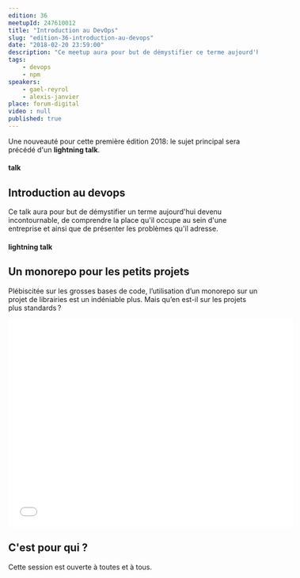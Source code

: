 ```yaml
---
edition: 36
meetupId: 247610012
title: "Introduction au DevOps"
slug: "edition-36-introduction-au-devops"
date: "2018-02-20 23:59:00"
description: "Ce meetup aura pour but de démystifier ce terme aujourd'hui devenu incontournable, comprendre la place qu'il occupe au sein d'une entreprise et ainsi que les problèmes qu'il adresse."
tags:
    - devops
    - npm
speakers:
    - gael-reyrol
    - alexis-janvier
place: forum-digital
video : null
published: true
---
```


Une nouveauté pour cette première édition 2018: le sujet principal sera précédé d'un **lightning talk**.

#### talk
## Introduction au devops

Ce talk aura pour but de démystifier un terme aujourd'hui devenu incontournable, de comprendre la place qu'il occupe au sein d'une entreprise et ainsi que de présenter les problèmes qu'il adresse.

#### lightning talk
## Un monorepo pour les petits projets

Plébiscitée sur les grosses bases de code, l’utilisation d’un monorepo sur un projet de librairies est un indéniable plus. Mais qu’en est-il sur les projets plus standards ?

<iframe src="//slides.com/alexisjanvier-1/monorepo/embed" width="576" height="420" scrolling="no" frameborder="0" webkitallowfullscreen mozallowfullscreen allowfullscreen></iframe>



<!-- more -->

## C'est pour qui ?

Cette session est ouverte à toutes et à tous.
